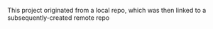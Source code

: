 This project originated from a local repo, which was then linked to a subsequently-created remote repo
